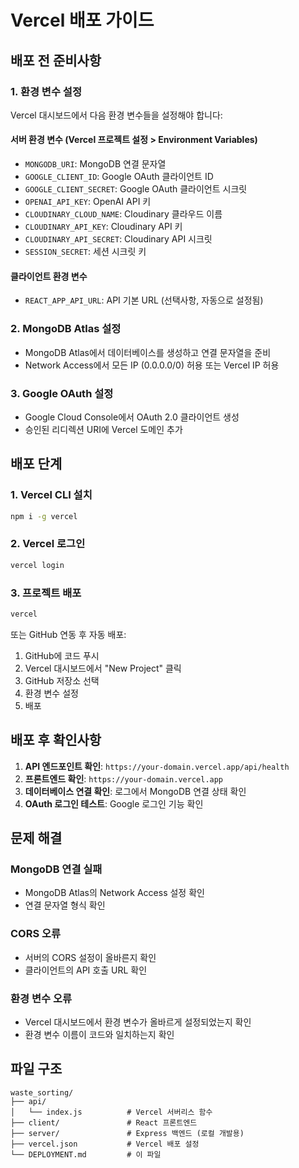 # Vercel 배포 가이드

## 배포 전 준비사항

### 1. 환경 변수 설정
Vercel 대시보드에서 다음 환경 변수들을 설정해야 합니다:

#### 서버 환경 변수 (Vercel 프로젝트 설정 > Environment Variables)
- `MONGODB_URI`: MongoDB 연결 문자열
- `GOOGLE_CLIENT_ID`: Google OAuth 클라이언트 ID
- `GOOGLE_CLIENT_SECRET`: Google OAuth 클라이언트 시크릿
- `OPENAI_API_KEY`: OpenAI API 키
- `CLOUDINARY_CLOUD_NAME`: Cloudinary 클라우드 이름
- `CLOUDINARY_API_KEY`: Cloudinary API 키
- `CLOUDINARY_API_SECRET`: Cloudinary API 시크릿
- `SESSION_SECRET`: 세션 시크릿 키

#### 클라이언트 환경 변수
- `REACT_APP_API_URL`: API 기본 URL (선택사항, 자동으로 설정됨)

### 2. MongoDB Atlas 설정
- MongoDB Atlas에서 데이터베이스를 생성하고 연결 문자열을 준비
- Network Access에서 모든 IP (0.0.0.0/0) 허용 또는 Vercel IP 허용

### 3. Google OAuth 설정
- Google Cloud Console에서 OAuth 2.0 클라이언트 생성
- 승인된 리디렉션 URI에 Vercel 도메인 추가

## 배포 단계

### 1. Vercel CLI 설치
```bash
npm i -g vercel
```

### 2. Vercel 로그인
```bash
vercel login
```

### 3. 프로젝트 배포
```bash
vercel
```

또는 GitHub 연동 후 자동 배포:
1. GitHub에 코드 푸시
2. Vercel 대시보드에서 "New Project" 클릭
3. GitHub 저장소 선택
4. 환경 변수 설정
5. 배포

## 배포 후 확인사항

1. **API 엔드포인트 확인**: `https://your-domain.vercel.app/api/health`
2. **프론트엔드 확인**: `https://your-domain.vercel.app`
3. **데이터베이스 연결 확인**: 로그에서 MongoDB 연결 상태 확인
4. **OAuth 로그인 테스트**: Google 로그인 기능 확인

## 문제 해결

### MongoDB 연결 실패
- MongoDB Atlas의 Network Access 설정 확인
- 연결 문자열 형식 확인

### CORS 오류
- 서버의 CORS 설정이 올바른지 확인
- 클라이언트의 API 호출 URL 확인

### 환경 변수 오류
- Vercel 대시보드에서 환경 변수가 올바르게 설정되었는지 확인
- 환경 변수 이름이 코드와 일치하는지 확인

## 파일 구조
```
waste_sorting/
├── api/
│   └── index.js          # Vercel 서버리스 함수
├── client/               # React 프론트엔드
├── server/               # Express 백엔드 (로컬 개발용)
├── vercel.json           # Vercel 배포 설정
└── DEPLOYMENT.md         # 이 파일
``` 